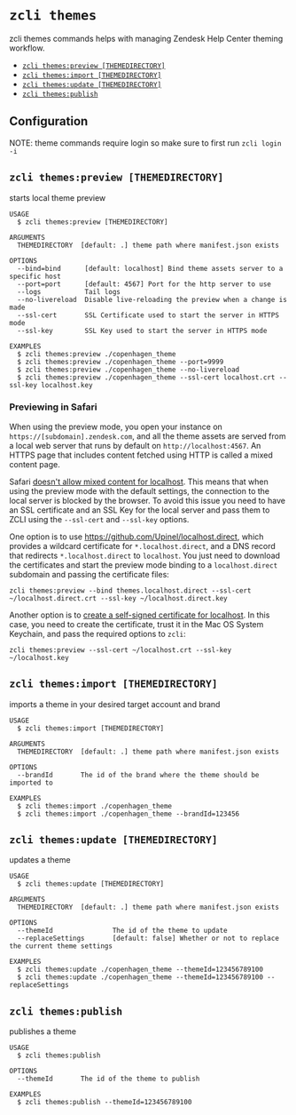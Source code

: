 `zcli themes`
===========

zcli themes commands helps with managing Zendesk Help Center theming workflow.

* [`zcli themes:preview [THEMEDIRECTORY]`](#zcli-themespreview-themedirectory)
* [`zcli themes:import [THEMEDIRECTORY]`](#zcli-themesimport-themedirectory)
* [`zcli themes:update [THEMEDIRECTORY]`](#zcli-themesupdate-themedirectory)
* [`zcli themes:publish`](#zcli-themespublish)

## Configuration

NOTE: theme commands require login so make sure to first run `zcli login -i`

## `zcli themes:preview [THEMEDIRECTORY]`

starts local theme preview

```
USAGE
  $ zcli themes:preview [THEMEDIRECTORY]

ARGUMENTS
  THEMEDIRECTORY  [default: .] theme path where manifest.json exists

OPTIONS
  --bind=bind      [default: localhost] Bind theme assets server to a specific host
  --port=port      [default: 4567] Port for the http server to use
  --logs           Tail logs
  --no-livereload  Disable live-reloading the preview when a change is made
  --ssl-cert       SSL Certificate used to start the server in HTTPS mode
  --ssl-key        SSL Key used to start the server in HTTPS mode

EXAMPLES
  $ zcli themes:preview ./copenhagen_theme
  $ zcli themes:preview ./copenhagen_theme --port=9999
  $ zcli themes:preview ./copenhagen_theme --no-livereload
  $ zcli themes:preview ./copenhagen_theme --ssl-cert localhost.crt --ssl-key localhost.key
```

### Previewing in Safari
When using the preview mode, you open your instance on `https://[subdomain].zendesk.com`, and all the theme assets are served from a local web server that runs by default on `http://localhost:4567`. An HTTPS page that includes content fetched using HTTP is called a mixed content page.

Safari [doesn't allow mixed content for localhost](https://developer.mozilla.org/en-US/docs/Web/Security/Mixed_content#loading_locally_delivered_mixed-resources). This means that when using the preview mode with the default settings, the connection to the local server is blocked by the browser. To avoid this issue you need to have an SSL certificate and an SSL Key for the local server and pass them to ZCLI using the `--ssl-cert` and `--ssl-key` options.

One option is to use https://github.com/Upinel/localhost.direct, which provides a wildcard certificate for `*.localhost.direct`, and a DNS record that redirects `*.localhost.direct` to `localhost`. You just need to download the certificates and start the preview mode binding to a `localhost.direct` subdomain and passing the certificate files:

```
zcli themes:preview --bind themes.localhost.direct --ssl-cert ~/localhost.direct.crt --ssl-key ~/localhost.direct.key
```

Another option is to [create a self-signed certificate for localhost](https://letsencrypt.org/docs/certificates-for-localhost/#making-and-trusting-your-own-certificates). In this case, you need to create the certificate, trust it in the Mac OS System Keychain, and pass the required options to `zcli`:

```
zcli themes:preview --ssl-cert ~/localhost.crt --ssl-key ~/localhost.key
```
## `zcli themes:import [THEMEDIRECTORY]`

imports a theme in your desired target account and brand

```
USAGE
  $ zcli themes:import [THEMEDIRECTORY]

ARGUMENTS
  THEMEDIRECTORY  [default: .] theme path where manifest.json exists

OPTIONS
  --brandId       The id of the brand where the theme should be imported to

EXAMPLES
  $ zcli themes:import ./copenhagen_theme
  $ zcli themes:import ./copenhagen_theme --brandId=123456
```

## `zcli themes:update [THEMEDIRECTORY]`

updates a theme

```
USAGE
  $ zcli themes:update [THEMEDIRECTORY]

ARGUMENTS
  THEMEDIRECTORY  [default: .] theme path where manifest.json exists

OPTIONS
  --themeId               The id of the theme to update
  --replaceSettings       [default: false] Whether or not to replace the current theme settings

EXAMPLES
  $ zcli themes:update ./copenhagen_theme --themeId=123456789100
  $ zcli themes:update ./copenhagen_theme --themeId=123456789100 --replaceSettings
```

## `zcli themes:publish`

publishes a theme

```
USAGE
  $ zcli themes:publish

OPTIONS
  --themeId       The id of the theme to publish

EXAMPLES
  $ zcli themes:publish --themeId=123456789100
```
